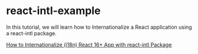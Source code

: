 # react-intl-example
In this tutorial, we will learn how to Internationalize a React application using a react-intl package.

[How to Internationalize (i18n) React 16+ App with react-intl Package](https://www.positronx.io/how-to-internationalize-i18n-react-app-with-react-intl-package/)
